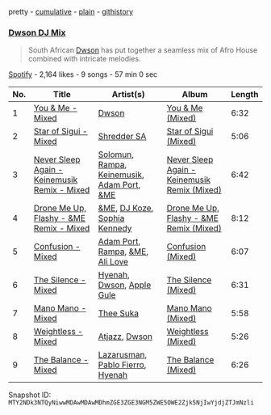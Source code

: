 pretty - [cumulative](/playlists/cumulative/37i9dQZF1DWVjcw3kE9Rbw.md) - [plain](/playlists/plain/37i9dQZF1DWVjcw3kE9Rbw) - [githistory](https://github.githistory.xyz/mackorone/spotify-playlist-archive/blob/main/playlists/plain/37i9dQZF1DWVjcw3kE9Rbw)

### [Dwson DJ Mix](https://open.spotify.com/playlist/37i9dQZF1DWVjcw3kE9Rbw)

> South African <a href="spotify:artist:60ZIrIA1iT9NStXmdAuhjR">Dwson</a> has put together a seamless mix of Afro House combined with intricate melodies.

[Spotify](https://open.spotify.com/user/spotify) - 2,164 likes - 9 songs - 57 min 0 sec

| No. | Title | Artist(s) | Album | Length |
|---|---|---|---|---|
| 1 | [You & Me \- Mixed](https://open.spotify.com/track/2QwyfkzNmtY5UcftvMb7sc) | [Dwson](https://open.spotify.com/artist/60ZIrIA1iT9NStXmdAuhjR) | [You & Me \(Mixed\)](https://open.spotify.com/album/1M2wcmZHkEPNHoi6MJW7AH) | 6:32 |
| 2 | [Star of Sigui \- Mixed](https://open.spotify.com/track/48vjt9YOmLKNOjPwlDT1os) | [Shredder SA](https://open.spotify.com/artist/6hBPDqbndpJwIQjTXJRd7h) | [Star of Sigui \(Mixed\)](https://open.spotify.com/album/23OpDXnm9iLXixfkgnm5t2) | 5:06 |
| 3 | [Never Sleep Again \- Keinemusik Remix \- Mixed](https://open.spotify.com/track/6NFzfBYR5dO8QfgUV8BH3y) | [Solomun](https://open.spotify.com/artist/5wJK4kQAkVGjqM9x46KQOC), [Rampa](https://open.spotify.com/artist/08jywfUS0hp8XYlYs0cvz8), [Keinemusik](https://open.spotify.com/artist/26WKgv73kRHD0gEDKD1i8j), [Adam Port](https://open.spotify.com/artist/2loEsOijJ6XiGzWYFXMIRk), [&ME](https://open.spotify.com/artist/5mIowAJMp7RKNheelruV5z) | [Never Sleep Again \- Keinemusik Remix \(Mixed\)](https://open.spotify.com/album/0jF4v3Xjj7duz5Ym8GQVIQ) | 6:42 |
| 4 | [Drone Me Up, Flashy \- &ME Remix \- Mixed](https://open.spotify.com/track/4T2VYyHENNfJU974zBibfp) | [&ME](https://open.spotify.com/artist/5mIowAJMp7RKNheelruV5z), [DJ Koze](https://open.spotify.com/artist/1kR99O4MgSTasyeJh8UFCg), [Sophia Kennedy](https://open.spotify.com/artist/1bQat2UgYwJAsNOrZxcfa5) | [Drone Me Up, Flashy \- &ME Remix \(Mixed\)](https://open.spotify.com/album/2VBSzFxkZsQ4K3uaTRHosc) | 8:12 |
| 5 | [Confusion \- Mixed](https://open.spotify.com/track/5JBapL4gnTc3VU632CLIAS) | [Adam Port](https://open.spotify.com/artist/2loEsOijJ6XiGzWYFXMIRk), [Rampa](https://open.spotify.com/artist/08jywfUS0hp8XYlYs0cvz8), [&ME](https://open.spotify.com/artist/5mIowAJMp7RKNheelruV5z), [Ali Love](https://open.spotify.com/artist/5XJp0gYotUfFraS626GSge) | [Confusion \(Mixed\)](https://open.spotify.com/album/3X4XHPPXLfBaPpNiCl8rvL) | 6:07 |
| 6 | [The Silence \- Mixed](https://open.spotify.com/track/5AQvxQKdJiNXZua8sD4YBy) | [Hyenah](https://open.spotify.com/artist/1YUlJfwsUoerJd3mCK6Ccu), [Dwson](https://open.spotify.com/artist/60ZIrIA1iT9NStXmdAuhjR), [Apple Gule](https://open.spotify.com/artist/6qQiyy1hXfRttZvgHqdwM1) | [The Silence \(Mixed\)](https://open.spotify.com/album/4WJkrRYPMlKzVyCdLYchTX) | 6:31 |
| 7 | [Mano Mano \- Mixed](https://open.spotify.com/track/1Q3NtYMygH5rJp4lYKmaIb) | [Thee Suka](https://open.spotify.com/artist/0UKxhX9dIF8XkLRbKrQcoN) | [Mano Mano \(Mixed\)](https://open.spotify.com/album/7659WVYbXKIpW4lETj4jsD) | 5:58 |
| 8 | [Weightless \- Mixed](https://open.spotify.com/track/6SH2i1WuAJywSqhIcmks6n) | [Atjazz](https://open.spotify.com/artist/5E1HWPplEsztsh2zh1c9mH), [Dwson](https://open.spotify.com/artist/60ZIrIA1iT9NStXmdAuhjR) | [Weightless \(Mixed\)](https://open.spotify.com/album/3INTl0Y1crB8HTkmTIjidW) | 5:26 |
| 9 | [The Balance \- Mixed](https://open.spotify.com/track/4VuGkPwoY1B3uPqjDeemFT) | [Lazarusman](https://open.spotify.com/artist/4Sh3sUk5Pq69gqPHT89aCc), [Pablo Fierro](https://open.spotify.com/artist/5N7gp2n04e1TJ6MaKyvrbI), [Hyenah](https://open.spotify.com/artist/1YUlJfwsUoerJd3mCK6Ccu) | [The Balance \(Mixed\)](https://open.spotify.com/album/36CMopIkVY2Z31bsumjOeX) | 6:26 |

Snapshot ID: `MTY2NDk3NTQyNiwwMDAwMDAwMDhmZGE3ZGE3NGM5ZWE5OWE2Zjk5NjIwYjdjZTJmNzli`
